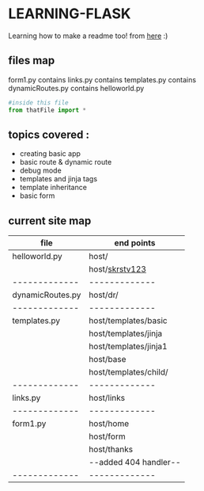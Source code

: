 # LEARNING-FLASK

Learning how to make a readme too! from [here](https://www.makeareadme.com/) :) 

## files map

form1.py contains links.py contains templates.py contains dynamicRoutes.py contains helloworld.py 
```python
#inside this file 
from thatFile import *
```
## topics covered :

* creating basic app
* basic route & dynamic route
* debug mode
* templates and jinja tags
* template inheritance
* basic form

## current site map 

| file  | end points |
| ------------- | ------------- |
| helloworld.py  | host/  |
|                | host/[skrstv123](https://skrstv123.github.io)  |
| ------------- | ------------- |
| dynamicRoutes.py  | host/dr/<var>  |
| ------------- | ------------- |
| templates.py  | host/templates/basic  |
|               | host/templates/jinja  |
|               | host/templates/jinja1  |
|               | host/base  |
|               | host/templates/child/<text>  |
| ------------- | ------------- |
| links.py  | host/links  |	
| ------------- | ------------- |
| form1.py  | host/home  |
|               | host/form  |
|               | host/thanks  |
|               | --added 404 handler--  |
| ------------- | ------------- |


